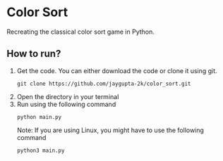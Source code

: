 # Color Sort
Recreating the classical color sort game in Python.

## How to run?
1. Get the code.
   You can either download the code or clone it using git.
   ```
   git clone https://github.com/jaygupta-2k/color_sort.git
   ```
2. Open the directory in your terminal
3. Run using the following command
   ```
   python main.py
   ```
   Note: If you are using Linux, you might have to use the following command
   ```
   python3 main.py
   ```
